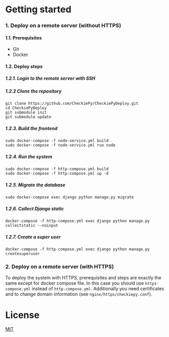 # Getting started

### 1. Deploy on a remote server (without HTTPS)

#### 1.1. Prerequisites

* Git
* Docker

#### 1.2. Deploy steps

##### 1.2.1. Login to the remote server with SSH

##### 1.2.2 Clone the repository
```
git clone https://github.com/CheckiePy/CheckiePyDeploy.git
cd CheckiePyDeploy
git submodule init
git submodule update
```

##### 1.2.3. Build the frontend

```
sudo docker-compose -f node-service.yml build
sudo docker-compose -f node-service.yml run node
```

##### 1.2.4. Run the system

```
sudo docker-compose -f http-compose.yml build
sudo docker-compose -f http-compose.yml up -d
```

##### 1.2.5. Migrate the database

```
sudo docker-compose exec django python manage.py migrate
```

##### 1.2.6. Collect Django static

```
docker-compose -f http-compose.yml exec django python manage.py collectstatic --noinput
```

##### 1.2.7. Create a super user

```
docker-compose -f http-compose.yml exec django python manage.py createsuperuser
```

### 2. Deploy on a remote server (with HTTPS)

To deploy the system with HTTPS, prerequisites and steps are exactly the same except for docker compose file. In this case you should use `https-compose.yml` instead of `http-compose.yml`. Additionally you need certificates and to change domain information (see `nginx/https/checkiepy.conf`). 

# License

[MIT](/LICENSE)

